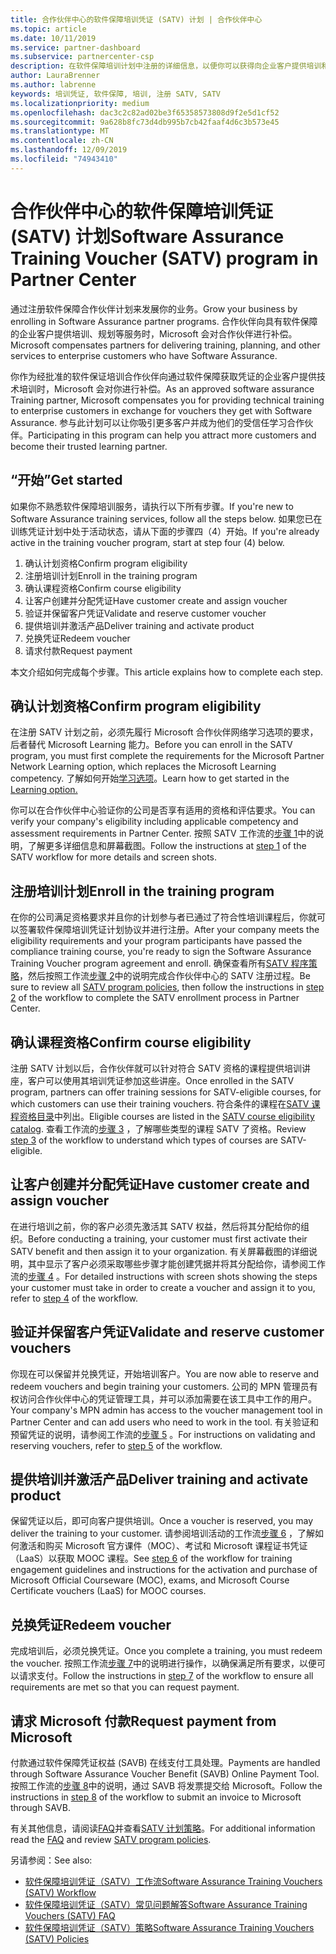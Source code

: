 ```yaml
---
title: 合作伙伴中心的软件保障培训凭证 (SATV) 计划 | 合作伙伴中心
ms.topic: article
ms.date: 10/11/2019
ms.service: partner-dashboard
ms.subservice: partnercenter-csp
description: 在软件保障培训计划中注册的详细信息，以便你可以获得向企业客户提供培训和规划的补偿。
author: LauraBrenner
ms.author: labrenne
keywords: 培训凭证, 软件保障, 培训, 注册 SATV, SATV
ms.localizationpriority: medium
ms.openlocfilehash: dac3c2c82ad02be3f65358573808d9f2e5d1cf52
ms.sourcegitcommit: 9a628b8fc73d4db995b7cb42faaf4d6c3b573e45
ms.translationtype: MT
ms.contentlocale: zh-CN
ms.lasthandoff: 12/09/2019
ms.locfileid: "74943410"
---
```

# <a name="software-assurance-training-voucher-satv-program-in-partner-center"></a><span data-ttu-id="f3970-104">合作伙伴中心的软件保障培训凭证 (SATV) 计划</span><span class="sxs-lookup"><span data-stu-id="f3970-104">Software Assurance Training Voucher (SATV) program in Partner Center</span></span>

<span data-ttu-id="f3970-105">通过注册软件保障合作伙伴计划来发展你的业务。</span><span class="sxs-lookup"><span data-stu-id="f3970-105">Grow your business by enrolling in Software Assurance partner programs.</span></span> <span data-ttu-id="f3970-106">合作伙伴向具有软件保障的企业客户提供培训、规划等服务时，Microsoft 会对合作伙伴进行补偿。</span><span class="sxs-lookup"><span data-stu-id="f3970-106">Microsoft compensates partners for delivering training, planning, and other services to enterprise customers who have Software Assurance.</span></span> 

<span data-ttu-id="f3970-107">你作为经批准的软件保证培训合作伙伴向通过软件保障获取凭证的企业客户提供技术培训时，Microsoft 会对你进行补偿。</span><span class="sxs-lookup"><span data-stu-id="f3970-107">As an approved software assurance Training partner, Microsoft compensates you for providing technical training to enterprise customers in exchange for vouchers they get with Software Assurance.</span></span> <span data-ttu-id="f3970-108">参与此计划可以让你吸引更多客户并成为他们的受信任学习合作伙伴。</span><span class="sxs-lookup"><span data-stu-id="f3970-108">Participating in this program can help you attract more customers and become their trusted learning partner.</span></span>

## <a name="get-started"></a><span data-ttu-id="f3970-109">“开始”</span><span class="sxs-lookup"><span data-stu-id="f3970-109">Get started</span></span>

<span data-ttu-id="f3970-110">如果你不熟悉软件保障培训服务，请执行以下所有步骤。</span><span class="sxs-lookup"><span data-stu-id="f3970-110">If you're new to Software Assurance training services, follow all the steps below.</span></span> <span data-ttu-id="f3970-111">如果您已在训练凭证计划中处于活动状态，请从下面的步骤四（4）开始。</span><span class="sxs-lookup"><span data-stu-id="f3970-111">If you're already active in the training voucher program, start at step four (4) below.</span></span> 

1. <span data-ttu-id="f3970-112">确认计划资格</span><span class="sxs-lookup"><span data-stu-id="f3970-112">Confirm program eligibility</span></span>
2. <span data-ttu-id="f3970-113">注册培训计划</span><span class="sxs-lookup"><span data-stu-id="f3970-113">Enroll in the training program</span></span>
3. <span data-ttu-id="f3970-114">确认课程资格</span><span class="sxs-lookup"><span data-stu-id="f3970-114">Confirm course eligibility</span></span>
4. <span data-ttu-id="f3970-115">让客户创建并分配凭证</span><span class="sxs-lookup"><span data-stu-id="f3970-115">Have customer create and assign voucher</span></span>
5. <span data-ttu-id="f3970-116">验证并保留客户凭证</span><span class="sxs-lookup"><span data-stu-id="f3970-116">Validate and reserve customer voucher</span></span>
6. <span data-ttu-id="f3970-117">提供培训并激活产品</span><span class="sxs-lookup"><span data-stu-id="f3970-117">Deliver training and activate product</span></span>
7. <span data-ttu-id="f3970-118">兑换凭证</span><span class="sxs-lookup"><span data-stu-id="f3970-118">Redeem voucher</span></span>
8. <span data-ttu-id="f3970-119">请求付款</span><span class="sxs-lookup"><span data-stu-id="f3970-119">Request payment</span></span>

<span data-ttu-id="f3970-120">本文介绍如何完成每个步骤。</span><span class="sxs-lookup"><span data-stu-id="f3970-120">This article explains how to complete each step.</span></span>

## <a name="confirm-program-eligibility"></a><span data-ttu-id="f3970-121">确认计划资格</span><span class="sxs-lookup"><span data-stu-id="f3970-121">Confirm program eligibility</span></span>

<span data-ttu-id="f3970-122">在注册 SATV 计划之前，必须先履行 Microsoft 合作伙伴网络学习选项的要求，后者替代 Microsoft Learning 能力。</span><span class="sxs-lookup"><span data-stu-id="f3970-122">Before you can enroll in the SATV program, you must first complete the requirements for the Microsoft Partner Network Learning option, which replaces the Microsoft Learning competency.</span></span> <span data-ttu-id="f3970-123">了解如何开始[学习选项](https://partner.microsoft.com/membership/learning-partners)。</span><span class="sxs-lookup"><span data-stu-id="f3970-123">Learn how to get started in the [Learning option.](https://partner.microsoft.com/membership/learning-partners)</span></span>

<span data-ttu-id="f3970-124">你可以在合作伙伴中心验证你的公司是否享有适用的资格和评估要求。</span><span class="sxs-lookup"><span data-stu-id="f3970-124">You can verify your company's eligibility including applicable competency and assessment requirements in Partner Center.</span></span> <span data-ttu-id="f3970-125">按照 SATV 工作流的[步骤 1](https://query.prod.cms.rt.microsoft.com/cms/api/am/binary/RE3krfK)中的说明，了解更多详细信息和屏幕截图。</span><span class="sxs-lookup"><span data-stu-id="f3970-125">Follow the instructions at [step 1](https://query.prod.cms.rt.microsoft.com/cms/api/am/binary/RE3krfK) of the SATV workflow for more details and screen shots.</span></span>

## <a name="enroll-in-the-training-program"></a><span data-ttu-id="f3970-126">注册培训计划</span><span class="sxs-lookup"><span data-stu-id="f3970-126">Enroll in the training program</span></span>

<span data-ttu-id="f3970-127">在你的公司满足资格要求并且你的计划参与者已通过了符合性培训课程后，你就可以签署软件保障培训凭证计划协议并进行注册。</span><span class="sxs-lookup"><span data-stu-id="f3970-127">After your company meets the eligibility requirements and your program participants have passed the compliance training course, you're ready to sign the Software Assurance Training Voucher program agreement and enroll.</span></span> <span data-ttu-id="f3970-128">确保查看所有[SATV 程序策略](https://query.prod.cms.rt.microsoft.com/cms/api/am/binary/RE3koEP)，然后按照工作流[步骤 2](https://query.prod.cms.rt.microsoft.com/cms/api/am/binary/RE3krfK)中的说明完成合作伙伴中心的 SATV 注册过程。</span><span class="sxs-lookup"><span data-stu-id="f3970-128">Be sure to review all [SATV program policies](https://query.prod.cms.rt.microsoft.com/cms/api/am/binary/RE3koEP), then follow the instructions in [step 2](https://query.prod.cms.rt.microsoft.com/cms/api/am/binary/RE3krfK) of the workflow to complete the SATV enrollment process in Partner Center.</span></span>   


## <a name="confirm-course-eligibility"></a><span data-ttu-id="f3970-129">确认课程资格</span><span class="sxs-lookup"><span data-stu-id="f3970-129">Confirm course eligibility</span></span>
<span data-ttu-id="f3970-130">注册 SATV 计划以后，合作伙伴就可以针对符合 SATV 资格的课程提供培训讲座，客户可以使用其培训凭证参加这些讲座。</span><span class="sxs-lookup"><span data-stu-id="f3970-130">Once enrolled in the SATV program, partners can offer training sessions for SATV-eligible courses, for which customers can use their training vouchers.</span></span> <span data-ttu-id="f3970-131">符合条件的课程在[SATV 课程资格目录](https://savl-catalog.microsoft.com/)中列出。</span><span class="sxs-lookup"><span data-stu-id="f3970-131">Eligible courses are listed in the [SATV course eligibility catalog](https://savl-catalog.microsoft.com/).</span></span> <span data-ttu-id="f3970-132">查看工作流的[步骤 3](https://query.prod.cms.rt.microsoft.com/cms/api/am/binary/RE3krfK) ，了解哪些类型的课程 SATV 了资格。</span><span class="sxs-lookup"><span data-stu-id="f3970-132">Review [step 3](https://query.prod.cms.rt.microsoft.com/cms/api/am/binary/RE3krfK) of the workflow to understand which types of courses are SATV-eligible.</span></span>

## <a name="have-customer-create-and-assign-voucher"></a><span data-ttu-id="f3970-133">让客户创建并分配凭证</span><span class="sxs-lookup"><span data-stu-id="f3970-133">Have customer create and assign voucher</span></span>

<span data-ttu-id="f3970-134">在进行培训之前，你的客户必须先激活其 SATV 权益，然后将其分配给你的组织。</span><span class="sxs-lookup"><span data-stu-id="f3970-134">Before conducting a training, your customer must first activate their SATV benefit and then assign it to your organization.</span></span> <span data-ttu-id="f3970-135">有关屏幕截图的详细说明，其中显示了客户必须采取哪些步骤才能创建凭据并将其分配给你，请参阅工作流的[步骤 4](https://query.prod.cms.rt.microsoft.com/cms/api/am/binary/RE3krfK) 。</span><span class="sxs-lookup"><span data-stu-id="f3970-135">For detailed instructions with screen shots showing the steps your customer must take in order to create a voucher and assign it to you, refer to [step 4](https://query.prod.cms.rt.microsoft.com/cms/api/am/binary/RE3krfK) of the workflow.</span></span>

## <a name="validate-and-reserve-customer-vouchers"></a><span data-ttu-id="f3970-136">验证并保留客户凭证</span><span class="sxs-lookup"><span data-stu-id="f3970-136">Validate and reserve customer vouchers</span></span>

<span data-ttu-id="f3970-137">你现在可以保留并兑换凭证，开始培训客户。</span><span class="sxs-lookup"><span data-stu-id="f3970-137">You are now able to reserve and redeem vouchers and begin training your customers.</span></span> <span data-ttu-id="f3970-138">公司的 MPN 管理员有权访问合作伙伴中心的凭证管理工具，并可以添加需要在该工具中工作的用户。</span><span class="sxs-lookup"><span data-stu-id="f3970-138">Your company's MPN admin has access to the voucher management tool in Partner Center and can add users who need to work in the tool.</span></span> <span data-ttu-id="f3970-139">有关验证和预留凭证的说明，请参阅工作流的[步骤 5](https://query.prod.cms.rt.microsoft.com/cms/api/am/binary/RE3krfK) 。</span><span class="sxs-lookup"><span data-stu-id="f3970-139">For instructions on validating and reserving vouchers, refer to [step 5](https://query.prod.cms.rt.microsoft.com/cms/api/am/binary/RE3krfK) of the workflow.</span></span>

## <a name="deliver-training-and-activate-product"></a><span data-ttu-id="f3970-140">提供培训并激活产品</span><span class="sxs-lookup"><span data-stu-id="f3970-140">Deliver training and activate product</span></span>

<span data-ttu-id="f3970-141">保留凭证以后，即可向客户提供培训。</span><span class="sxs-lookup"><span data-stu-id="f3970-141">Once a voucher is reserved, you may deliver the training to your customer.</span></span> <span data-ttu-id="f3970-142">请参阅培训活动的工作流[步骤 6](https://query.prod.cms.rt.microsoft.com/cms/api/am/binary/RE3krfK) ，了解如何激活和购买 Microsoft 官方课件（MOC）、考试和 Microsoft 课程证书凭证（LaaS）以获取 MOOC 课程。</span><span class="sxs-lookup"><span data-stu-id="f3970-142">See [step 6](https://query.prod.cms.rt.microsoft.com/cms/api/am/binary/RE3krfK) of the workflow for training engagement guidelines and instructions for the activation and purchase of Microsoft Official Courseware (MOC), exams, and Microsoft Course Certificate vouchers (LaaS) for MOOC courses.</span></span>

## <a name="redeem-voucher"></a><span data-ttu-id="f3970-143">兑换凭证</span><span class="sxs-lookup"><span data-stu-id="f3970-143">Redeem voucher</span></span>

<span data-ttu-id="f3970-144">完成培训后，必须兑换凭证。</span><span class="sxs-lookup"><span data-stu-id="f3970-144">Once you complete a training, you must redeem the voucher.</span></span> <span data-ttu-id="f3970-145">按照工作流[步骤 7](https://query.prod.cms.rt.microsoft.com/cms/api/am/binary/RE3krfK)中的说明进行操作，以确保满足所有要求，以便可以请求支付。</span><span class="sxs-lookup"><span data-stu-id="f3970-145">Follow the instructions in [step 7](https://query.prod.cms.rt.microsoft.com/cms/api/am/binary/RE3krfK) of the workflow to ensure all requirements are met so that you can request payment.</span></span> 


## <a name="request-payment-from-microsoft"></a><span data-ttu-id="f3970-146">请求 Microsoft 付款</span><span class="sxs-lookup"><span data-stu-id="f3970-146">Request payment from Microsoft</span></span>

<span data-ttu-id="f3970-147">付款通过软件保障凭证权益 (SAVB) 在线支付工具处理。</span><span class="sxs-lookup"><span data-stu-id="f3970-147">Payments are handled through Software Assurance Voucher Benefit (SAVB) Online Payment Tool.</span></span> <span data-ttu-id="f3970-148">按照工作流的[步骤 8](https://query.prod.cms.rt.microsoft.com/cms/api/am/binary/RE3krfK)中的说明，通过 SAVB 将发票提交给 Microsoft。</span><span class="sxs-lookup"><span data-stu-id="f3970-148">Follow the instructions in [step 8](https://query.prod.cms.rt.microsoft.com/cms/api/am/binary/RE3krfK) of the workflow to submit an invoice to Microsoft through SAVB.</span></span> 

<span data-ttu-id="f3970-149">有关其他信息，请阅读[FAQ](https://query.prod.cms.rt.microsoft.com/cms/api/am/binary/RE3kz5o)并查看[SATV 计划策略](https://query.prod.cms.rt.microsoft.com/cms/api/am/binary/RE3koEP)。</span><span class="sxs-lookup"><span data-stu-id="f3970-149">For additional information read the [FAQ](https://query.prod.cms.rt.microsoft.com/cms/api/am/binary/RE3kz5o) and review [SATV program policies](https://query.prod.cms.rt.microsoft.com/cms/api/am/binary/RE3koEP).</span></span>

<span data-ttu-id="f3970-150">另请参阅：</span><span class="sxs-lookup"><span data-stu-id="f3970-150">See also:</span></span>

- [<span data-ttu-id="f3970-151">软件保障培训凭证（SATV）工作流</span><span class="sxs-lookup"><span data-stu-id="f3970-151">Software Assurance Training Vouchers (SATV) Workflow</span></span>](https://query.prod.cms.rt.microsoft.com/cms/api/am/binary/RE3krfK)
- [<span data-ttu-id="f3970-152">软件保障培训凭证（SATV）常见问题解答</span><span class="sxs-lookup"><span data-stu-id="f3970-152">Software Assurance Training Vouchers (SATV) FAQ</span></span>](https://query.prod.cms.rt.microsoft.com/cms/api/am/binary/RE3kz5o)
- [<span data-ttu-id="f3970-153">软件保障培训凭证（SATV）策略</span><span class="sxs-lookup"><span data-stu-id="f3970-153">Software Assurance Training Vouchers (SATV) Policies</span></span>](https://query.prod.cms.rt.microsoft.com/cms/api/am/binary/RE3koEP)
